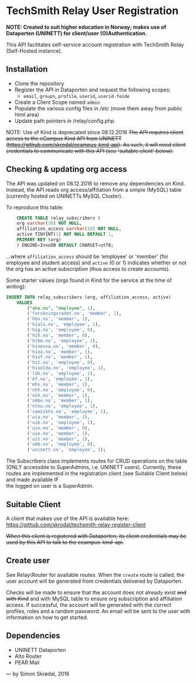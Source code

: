 # TechSmith Relay User Registration

**NOTE: Created to suit higher education in Norway; makes use of Dataporten (UNINETT) for client/user (O)Authentication.** 

This API facilitates self-service account registration with TechSmith Relay (Self-Hosted instance).

## Installation

- Clone the repository
- Register the API in Dataporten and request the following scopes:
    - `email`, `groups`, `profile`, `userid`, `userid-feide`
- Create a Client Scope named `admin`
- Populate the various config files in /etc (move them away from public html area) 
- Update path pointers in /relay/config.php

NOTE: Use of Kind is deprecated since 08.12.2016
~~The API requires client access to the eCampus Kind API from UNINETT (https://github.com/skrodal/ecampus-kind-api). 
As such, it will need client credentials to communicate with this API (see 'suitable client' below).~~   

## Checking & updating org access

The API was updated on 08.12.2016 to remove any dependencies on Kind. Instead, the API reads org access/affiliation 
from a simple (MySQL) table (currently hosted on UNINETTs MySQL Cluster).

To reproduce this table:
   
```sql
    CREATE TABLE relay_subscribers (
    org varchar(30) NOT NULL,
    affiliation_access varchar(10) NOT NULL,
    active TINYINT(1) NOT NULL DEFAULT 1,
    PRIMARY KEY (org)
    ) ENGINE=InnoDB DEFAULT CHARSET=utf8;
```
   	
...where `affiliation_access` should be 'employee' or 'member' (for employee and student access) and `active` (0 or 1) indicates 
whether or not the org has an active subscription (thus access to create accounts).

Some starter values (orgs found in Kind for the service at the time of writing):
   
```sql
INSERT INTO relay_subscribers (org, affiliation_access, active)
    VALUES
        ("aho.no", "employee", 1),
        ('forskningsradet.no', 'member', 1),
        ('hbv.no', 'member', 1),
        ('hials.no', 'employee', 1),
        ('hig.no', 'employee', 0),
        ('hih.no', 'member', 0),
        ('hihm.no', 'employee', 1),
        ('hinesna.no', 'member', 0),
        ('hioa.no', 'member', 1),
        ('hiof.no', 'member', 1),
        ('hit.no', 'employee', 0),
        ('hivolda.no', 'employee', 1),
        ('ldh.no', 'employee', 1),
        ('mf.no', 'employee', 1),
        ('mhs.no', 'member', 1),
        ('nhh.no', 'employee', 0),
        ('nih.no', 'member', 1),
        ('nmbu.no', 'member', 1),
        ('ntnu.no', 'employee', 1),
        ('samiskhs.no', 'employee', 1),
        ('uia.no', 'member', 1),
        ('uib.no', 'employee', 1),
        ('uin.no', 'member', 0),
        ('uio.no', 'member', 1),
        ('uit.no', 'member', 1),
        ('umb.no', 'employee', 0),
        ('uninett.no', 'employee', 1);
```

The Subscribers class implements routes for CRUD operations on the table (ONLY accessible to SuperAdmins, i.e. UNINETT users). 
Currently, these routes are implemented in the registration client (see Suitable Client below) and made available IF  
the logged on user is a SuperAdmin.

## Suitable Client

A client that makes use of the API is available here: https://github.com/skrodal/techsmith-relay-register-client

~~When this client is registered with Dataporten, its client credentials may be used by this API to talk to the ecampus-kind-api.~~

## Create user

See Relay\Router for available routes. When the `create` route is called, the user account will be generated from credentials delivered by Dataporten.

Checks will be made to ensure that the account does not already exist ~~and with Kind~~ and with MySQL table to ensure org subscription and affiliation access. If successful, 
the account will be generated with the correct profiles, roles and a random password. An email will be sent to the user with information on how to get started. 

## Dependencies

- UNINETT Dataporten
- Alto Router
- PEAR Mail

— by Simon Skrødal, 2016
 